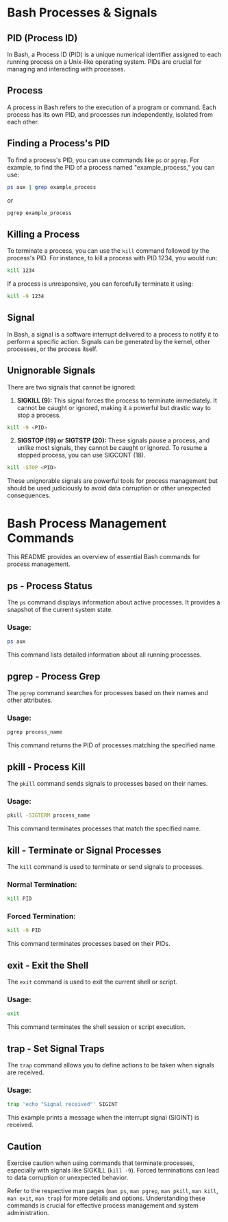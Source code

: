 # Bash Processes & Signals

## PID (Process ID)

In Bash, a Process ID (PID) is a unique numerical identifier assigned to each running process on a Unix-like operating system. PIDs are crucial for managing and interacting with processes.

## Process

A process in Bash refers to the execution of a program or command. Each process has its own PID, and processes run independently, isolated from each other.

## Finding a Process's PID

To find a process's PID, you can use commands like `ps` or `pgrep`. For example, to find the PID of a process named "example_process," you can use:

```bash
ps aux | grep example_process
```

or

```bash
pgrep example_process
```

## Killing a Process

To terminate a process, you can use the `kill` command followed by the process's PID. For instance, to kill a process with PID 1234, you would run:

```bash
kill 1234
```

If a process is unresponsive, you can forcefully terminate it using:

```bash
kill -9 1234
```

## Signal

In Bash, a signal is a software interrupt delivered to a process to notify it to perform a specific action. Signals can be generated by the kernel, other processes, or the process itself.

## Unignorable Signals

There are two signals that cannot be ignored:

1. **SIGKILL (9):** This signal forces the process to terminate immediately. It cannot be caught or ignored, making it a powerful but drastic way to stop a process.

```bash
kill -9 <PID>
```

2. **SIGSTOP (19) or SIGTSTP (20):** These signals pause a process, and unlike most signals, they cannot be caught or ignored. To resume a stopped process, you can use SIGCONT (18).

```bash
kill -STOP <PID>
```

These unignorable signals are powerful tools for process management but should be used judiciously to avoid data corruption or other unexpected consequences.

# Bash Process Management Commands

This README provides an overview of essential Bash commands for process management.

## ps - Process Status

The `ps` command displays information about active processes. It provides a snapshot of the current system state.

### Usage:

```bash
ps aux
```

This command lists detailed information about all running processes.

## pgrep - Process Grep

The `pgrep` command searches for processes based on their names and other attributes.

### Usage:

```bash
pgrep process_name
```

This command returns the PID of processes matching the specified name.

## pkill - Process Kill

The `pkill` command sends signals to processes based on their names.

### Usage:

```bash
pkill -SIGTERM process_name
```

This command terminates processes that match the specified name.

## kill - Terminate or Signal Processes

The `kill` command is used to terminate or send signals to processes.

### Normal Termination:

```bash
kill PID
```

### Forced Termination:

```bash
kill -9 PID
```

This command terminates processes based on their PIDs.

## exit - Exit the Shell

The `exit` command is used to exit the current shell or script.

### Usage:

```bash
exit
```

This command terminates the shell session or script execution.

## trap - Set Signal Traps

The `trap` command allows you to define actions to be taken when signals are received.

### Usage:

```bash
trap 'echo "Signal received"' SIGINT
```

This example prints a message when the interrupt signal (SIGINT) is received.

## Caution

Exercise caution when using commands that terminate processes, especially with signals like SIGKILL (`kill -9`). Forced terminations can lead to data corruption or unexpected behavior.

Refer to the respective man pages (`man ps`, `man pgrep`, `man pkill`, `man kill`, `man exit`, `man trap`) for more details and options. Understanding these commands is crucial for effective process management and system administration.
